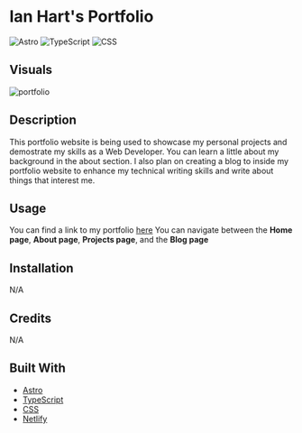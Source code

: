 # Ian Hart's Portfolio

![Astro](https://img.shields.io/badge/Astro%20Build-FF5D01?logo=astro&logoColor=white&style=for-the-badge)
![TypeScript](https://img.shields.io/badge/TypeScript-3178C6?logo=typescript&logoColor=white&style=for-the-badge)
![CSS](https://img.shields.io/badge/CSS-1572B6?logo=css3&logoColor=white&style=for-the-badge)

## Visuals

![portfolio](https://github.com/ianahart/new-portfolio/assets/29121238/8a20b9b2-1a7d-4103-8e4a-73623f1efb17)

## Description

This portfolio website is being used to showcase my personal projects and demostrate my skills as a Web Developer.
You can learn a little about my background in the about section. I also plan on creating a blog to inside my portfolio website
to enhance my technical writing skills and write about things that interest me.

## Usage

You can find a link to my portfolio [here](https://www.ianalexhart.com)
You can navigate between the **Home page**, **About page**, **Projects page**, and the **Blog page**

## Installation

N/A

## Credits

N/A

## Built With

- [Astro](https://astro.build/)
- [TypeScript](https://www.typescriptlang.org/)
- [CSS](https://developer.mozilla.org/en-US/docs/Web/CSS)
- [Netlify](https://www.netlify.com/)
